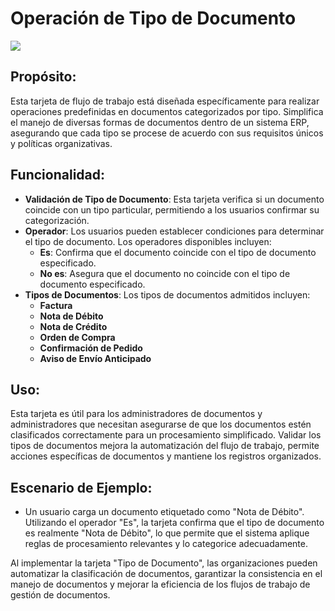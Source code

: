 # Operación de Tipo de Documento

![](https://docs.docbits.com/~gitbook/image?url=https%3A%2F%2F578966019-files.gitbook.io%2F%7E%2Ffiles%2Fv0%2Fb%2Fgitbook-x-prod.appspot.com%2Fo%2Fspaces%252FT2n2w4uDCJvv7CJ5zrdk%252Fuploads%252FPy27j6G21QsBB7O6rq7O%252Fuserlmn_5cc120c265b7a237929e829ce781b452.png%3Falt%3Dmedia%26token%3D1c0d9baf-4135-46d2-93c5-8feb4cdaf979\&width=768\&dpr=2\&quality=100\&sign=c54ef7b3\&sv=2)

## **Propósito:**

Esta tarjeta de flujo de trabajo está diseñada específicamente para realizar operaciones predefinidas en documentos categorizados por tipo. Simplifica el manejo de diversas formas de documentos dentro de un sistema ERP, asegurando que cada tipo se procese de acuerdo con sus requisitos únicos y políticas organizativas.

## **Funcionalidad:**

* **Validación de Tipo de Documento**: Esta tarjeta verifica si un documento coincide con un tipo particular, permitiendo a los usuarios confirmar su categorización.
* **Operador**: Los usuarios pueden establecer condiciones para determinar el tipo de documento. Los operadores disponibles incluyen:
  * **Es**: Confirma que el documento coincide con el tipo de documento especificado.
  * **No es**: Asegura que el documento no coincide con el tipo de documento especificado.
* **Tipos de Documentos**: Los tipos de documentos admitidos incluyen:
  * **Factura**
  * **Nota de Débito**
  * **Nota de Crédito**
  * **Orden de Compra**
  * **Confirmación de Pedido**
  * **Aviso de Envío Anticipado**

## **Uso**:

Esta tarjeta es útil para los administradores de documentos y administradores que necesitan asegurarse de que los documentos estén clasificados correctamente para un procesamiento simplificado. Validar los tipos de documentos mejora la automatización del flujo de trabajo, permite acciones específicas de documentos y mantiene los registros organizados.

## **Escenario de Ejemplo**:

* Un usuario carga un documento etiquetado como "Nota de Débito". Utilizando el operador "Es", la tarjeta confirma que el tipo de documento es realmente "Nota de Débito", lo que permite que el sistema aplique reglas de procesamiento relevantes y lo categorice adecuadamente.

Al implementar la tarjeta "Tipo de Documento", las organizaciones pueden automatizar la clasificación de documentos, garantizar la consistencia en el manejo de documentos y mejorar la eficiencia de los flujos de trabajo de gestión de documentos.
